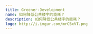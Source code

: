 ```yaml
---
title: Greener-Development
name: 如何降低公共楼宇的能耗？
description: 如何降低公共楼宇的能耗？
logo: http://i.imgur.com/mrC5xVT.png
---
```

